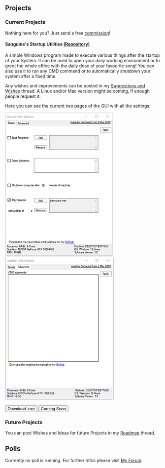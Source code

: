 ## Projects                                     

### Current Projects

Nothing here for you? Just send a free <a href="https://goo.gl/forms/kXL1K3GUjqfwaFOv2" target="_blank">commission</a>!

#### Sanguine's Startup Utilities <a href="https://github.com/SanguineTunic/StartupUtilites" target="_blank">(Repository)</a>

A simple Windows program made to execute various things after the startup of your System.
It can be used to open your daily working environment or to greet the whole office with the daily dose of your favourite song!
You can also use it to run any CMD command or to automatically shutdown your system after a fixed time.

Any wishes and improvements can be posted in my <a href="https://www.tapatalk.com/groups/sanguinetunic/suggestions-and-wishes-t2.html">Suggestions and Wishes</a> thread.
A Linux and/or Mac version might be coming, if enough people request it.

Here you can see the current two pages of the GUI with all the settings:

<img src="images/su_interface.png" alt="The current layout of the Interface."> <img src="images/su_advanced.png">

<a href="https://github.com/SanguineTunic/StartupUtilites/releases" target="_blank"><button class="styled_button">Download .exe</button></a>
<a href="" target="_blank"><button class="styled_button">Coming Soon</button></a>

### Future Projects

You can post Wishes and Ideas for future Projects in my <a href="https://www.tapatalk.com/groups/sanguinetunic/roadmap-t3.html" target="_blank">Roadmap</a> thread.

## Polls

Currently no poll is running. For further Infos please visit <a href="https://www.tapatalk.com/groups/sanguinetunic" target="_blank">My Forum</a>.

